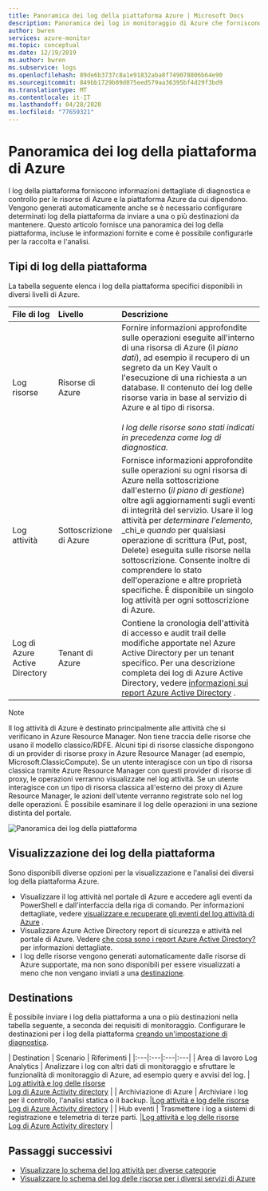 ```yaml
---
title: Panoramica dei log della piattaforma Azure | Microsoft Docs
description: Panoramica dei log in monitoraggio di Azure che forniscono dati avanzati e frequenti sul funzionamento di una risorsa di Azure.
author: bwren
services: azure-monitor
ms.topic: conceptual
ms.date: 12/19/2019
ms.author: bwren
ms.subservice: logs
ms.openlocfilehash: 89de6b3737c8a1e91832aba8f749078806b64e90
ms.sourcegitcommit: 849bb1729b89d075eed579aa36395bf4d29f3bd9
ms.translationtype: MT
ms.contentlocale: it-IT
ms.lasthandoff: 04/28/2020
ms.locfileid: "77659321"
---
```

# <a name="overview-of-azure-platform-logs"></a>Panoramica dei log della piattaforma di Azure
I log della piattaforma forniscono informazioni dettagliate di diagnostica e controllo per le risorse di Azure e la piattaforma Azure da cui dipendono. Vengono generati automaticamente anche se è necessario configurare determinati log della piattaforma da inviare a una o più destinazioni da mantenere. Questo articolo fornisce una panoramica dei log della piattaforma, incluse le informazioni fornite e come è possibile configurarle per la raccolta e l'analisi.

## <a name="types-of-platform-logs"></a>Tipi di log della piattaforma
La tabella seguente elenca i log della piattaforma specifici disponibili in diversi livelli di Azure.

| File di log | Livello | Descrizione |
|:---|:---|:---|
| Log risorse | Risorse di Azure | Fornire informazioni approfondite sulle operazioni eseguite all'interno di una risorsa di Azure (il *piano dati*), ad esempio il recupero di un segreto da un Key Vault o l'esecuzione di una richiesta a un database. Il contenuto dei log delle risorse varia in base al servizio di Azure e al tipo di risorsa.<br><br>*I log delle risorse sono stati indicati in precedenza come log di diagnostica.*  |
| Log attività | Sottoscrizione di Azure | Fornisce informazioni approfondite sulle operazioni su ogni risorsa di Azure nella sottoscrizione dall'esterno (*il piano di gestione*) oltre agli aggiornamenti sugli eventi di integrità del servizio. Usare il log attività per _determinare l'elemento_, _chi_e _quando_ per qualsiasi operazione di scrittura (Put, post, Delete) eseguita sulle risorse nella sottoscrizione. Consente inoltre di comprendere lo stato dell'operazione e altre proprietà specifiche.  È disponibile un singolo log attività per ogni sottoscrizione di Azure. |
| Log di Azure Active Directory | Tenant di Azure |  Contiene la cronologia dell'attività di accesso e audit trail delle modifiche apportate nel Azure Active Directory per un tenant specifico. Per una descrizione completa dei log di Azure Active Directory, vedere [informazioni sui report Azure Active Directory](../../active-directory/reports-monitoring/overview-reports.md) .   |

> [!NOTE]
> Il log attività di Azure è destinato principalmente alle attività che si verificano in Azure Resource Manager. Non tiene traccia delle risorse che usano il modello classico/RDFE. Alcuni tipi di risorse classiche dispongono di un provider di risorse proxy in Azure Resource Manager (ad esempio, Microsoft.ClassicCompute). Se un utente interagisce con un tipo di risorsa classica tramite Azure Resource Manager con questi provider di risorse di proxy, le operazioni verranno visualizzate nel log attività. Se un utente interagisce con un tipo di risorsa classica all'esterno dei proxy di Azure Resource Manager, le azioni dell'utente verranno registrate solo nel log delle operazioni. È possibile esaminare il log delle operazioni in una sezione distinta del portale.

![Panoramica dei log della piattaforma](media/platform-logs-overview/logs-overview.png)




## <a name="viewing-platform-logs"></a>Visualizzazione dei log della piattaforma
Sono disponibili diverse opzioni per la visualizzazione e l'analisi dei diversi log della piattaforma Azure.

- Visualizzare il log attività nel portale di Azure e accedere agli eventi da PowerShell e dall'interfaccia della riga di comando. Per informazioni dettagliate, vedere [visualizzare e recuperare gli eventi del log attività di Azure](activity-log-view.md) . 
- Visualizzare Azure Active Directory report di sicurezza e attività nel portale di Azure. Vedere [che cosa sono i report Azure Active Directory?](../../active-directory/reports-monitoring/overview-reports.md)  per informazioni dettagliate.
- I log delle risorse vengono generati automaticamente dalle risorse di Azure supportate, ma non sono disponibili per essere visualizzati a meno che non vengano inviati a una [destinazione](#destinations). 

## <a name="destinations"></a>Destinations
È possibile inviare i log della piattaforma a una o più destinazioni nella tabella seguente, a seconda dei requisiti di monitoraggio. Configurare le destinazioni per i log della piattaforma [creando un'impostazione di diagnostica](diagnostic-settings.md).

| Destination | Scenario | Riferimenti |
|:---|:---|:---|:---|
| Area di lavoro Log Analytics | Analizzare i log con altri dati di monitoraggio e sfruttare le funzionalità di monitoraggio di Azure, ad esempio query e avvisi del log. | [Log attività e log delle risorse](resource-logs-collect-workspace.md)<br>[Log di Azure Activity directory](../../active-directory/reports-monitoring/howto-integrate-activity-logs-with-log-analytics.md) |
| Archiviazione di Azure | Archiviare i log per il controllo, l'analisi statica o il backup. |[Log attività e log delle risorse](archive-diagnostic-logs.md)<br>[Log di Azure Activity directory](../../active-directory/reports-monitoring/quickstart-azure-monitor-route-logs-to-storage-account.md) |
| Hub eventi | Trasmettere i log a sistemi di registrazione e telemetria di terze parti.  |[Log attività e log delle risorse](resource-logs-stream-event-hubs.md)<br>[Log di Azure Activity directory](../../active-directory/reports-monitoring/tutorial-azure-monitor-stream-logs-to-event-hub.md) |



## <a name="next-steps"></a>Passaggi successivi

* [Visualizzare lo schema del log attività per diverse categorie](activity-log-schema.md)
* [Visualizzare lo schema del log delle risorse per i diversi servizi di Azure](diagnostic-logs-schema.md)

